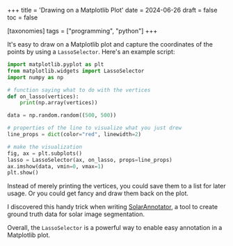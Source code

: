 +++
title = 'Drawing on a Matplotlib Plot'
date = 2024-06-26
draft = false
toc = false

[taxonomies]
tags = ["programming", "python"]
+++

It's easy to draw on a Matplotlib plot and capture the coordinates of the points by using a `LassoSelector`. Here's an example script:

```py
import matplotlib.pyplot as plt
from matplotlib.widgets import LassoSelector
import numpy as np

# function saying what to do with the vertices
def on_lasso(vertices):
    print(np.array(vertices))

data = np.random.random((500, 500))

# properties of the line to visualize what you just drew
line_props = dict(color="red", linewidth=2)

# make the visualization
fig, ax = plt.subplots()
lasso = LassoSelector(ax, on_lasso, props=line_props)
ax.imshow(data, vmin=0, vmax=1)
plt.show()
```

Instead of merely printing the vertices, you could save them to a list for later usage.
Or you could get fancy and draw them back on the plot.

I discovered this handy trick when writing [SolarAnnotator](https://github.com/jmbhughes/solarannotator), a tool to create ground truth data for solar image segmentation.

Overall, the `LassoSelector` is a powerful way to enable easy annotation in a Matplotlib plot.
